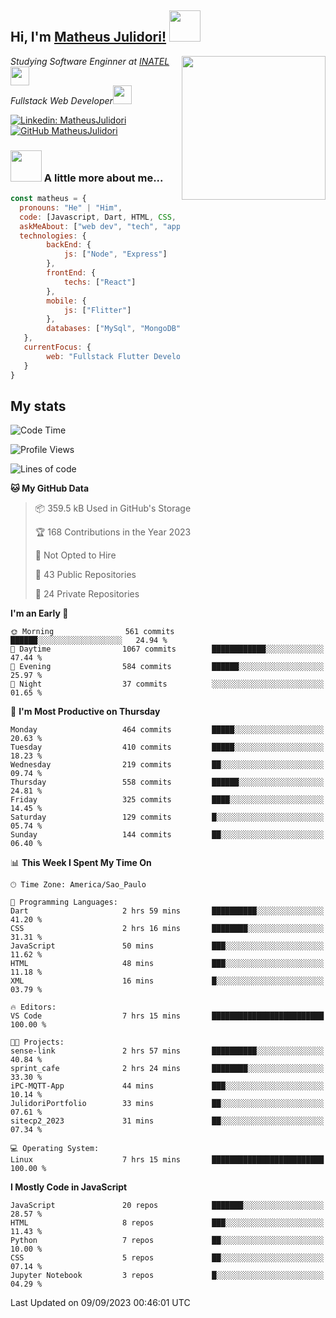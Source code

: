 <h2> Hi, I'm <a href="https://matheusjulidori.github.io" target="_blank">Matheus Julidori!</a> <img src="https://media.giphy.com/media/12oufCB0MyZ1Go/giphy.gif" width="50"></h2>
<img align='right' src="https://media.giphy.com/media/3oKIPnAiaMCws8nOsE/giphy.gif" width="230" height="auto">
<p><em>Studying Software Enginner at <a href="http://www.inatel.br" target="_blank">INATEL</a><img src="https://media.giphy.com/media/fYSnHlufseco8Fh93Z/giphy.gif" width="30"></br>
  Fullstack Web Developer<img src="https://media.giphy.com/media/WUlplcMpOCEmTGBtBW/giphy.gif" width="30">
</em></p>

[![Linkedin: MatheusJulidori](https://img.shields.io/badge/-MatheusJulidori-blue?style=flat-square&logo=Linkedin&logoColor=white&link=https://www.linkedin.com/in/MatheusJulidori/)](https://www.linkedin.com/in/MatheusJulidori/)
[![GitHub MatheusJulidori](https://img.shields.io/github/followers/matheusjulidori?label=follow&style=social)](https://github.com/MatheusJulidori)


### <img src="https://media.giphy.com/media/VgCDAzcKvsR6OM0uWg/giphy.gif" width="50"> A little more about me...  

```javascript
const matheus = {
  pronouns: "He" | "Him",
  code: [Javascript, Dart, HTML, CSS, Python, Java, C++],
  askMeAbout: ["web dev", "tech", "app dev", "games"],
  technologies: {
        backEnd: {
            js: ["Node", "Express"]
        },
        frontEnd: {
            techs: ["React"]
        },
        mobile: {
            js: ["Flitter"]
        },
        databases: ["MySql", "MongoDB","PostgreSQL","MariaDB"],
   },
   currentFocus: {
        web: "Fullstack Flutter Development"
   }
}
```
<h2>My stats</h2>

<!--START_SECTION:waka-->
![Code Time](http://img.shields.io/badge/Code%20Time-343%20hrs%2025%20mins-blue)

![Profile Views](http://img.shields.io/badge/Profile%20Views-0-blue)

![Lines of code](https://img.shields.io/badge/From%20Hello%20World%20I%27ve%20Written-7.1%20million%20lines%20of%20code-blue)

**🐱 My GitHub Data** 

> 📦 359.5 kB Used in GitHub's Storage 
 > 
> 🏆 168 Contributions in the Year 2023
 > 
> 🚫 Not Opted to Hire
 > 
> 📜 43 Public Repositories 
 > 
> 🔑 24 Private Repositories 
 > 
**I'm an Early 🐤** 

```text
🌞 Morning                561 commits         ██████░░░░░░░░░░░░░░░░░░░   24.94 % 
🌆 Daytime                1067 commits        ████████████░░░░░░░░░░░░░   47.44 % 
🌃 Evening                584 commits         ██████░░░░░░░░░░░░░░░░░░░   25.97 % 
🌙 Night                  37 commits          ░░░░░░░░░░░░░░░░░░░░░░░░░   01.65 % 
```
📅 **I'm Most Productive on Thursday** 

```text
Monday                   464 commits         █████░░░░░░░░░░░░░░░░░░░░   20.63 % 
Tuesday                  410 commits         █████░░░░░░░░░░░░░░░░░░░░   18.23 % 
Wednesday                219 commits         ██░░░░░░░░░░░░░░░░░░░░░░░   09.74 % 
Thursday                 558 commits         ██████░░░░░░░░░░░░░░░░░░░   24.81 % 
Friday                   325 commits         ████░░░░░░░░░░░░░░░░░░░░░   14.45 % 
Saturday                 129 commits         █░░░░░░░░░░░░░░░░░░░░░░░░   05.74 % 
Sunday                   144 commits         ██░░░░░░░░░░░░░░░░░░░░░░░   06.40 % 
```


📊 **This Week I Spent My Time On** 

```text
🕑︎ Time Zone: America/Sao_Paulo

💬 Programming Languages: 
Dart                     2 hrs 59 mins       ██████████░░░░░░░░░░░░░░░   41.20 % 
CSS                      2 hrs 16 mins       ████████░░░░░░░░░░░░░░░░░   31.31 % 
JavaScript               50 mins             ███░░░░░░░░░░░░░░░░░░░░░░   11.62 % 
HTML                     48 mins             ███░░░░░░░░░░░░░░░░░░░░░░   11.18 % 
XML                      16 mins             █░░░░░░░░░░░░░░░░░░░░░░░░   03.79 % 

🔥 Editors: 
VS Code                  7 hrs 15 mins       █████████████████████████   100.00 % 

🐱‍💻 Projects: 
sense-link               2 hrs 57 mins       ██████████░░░░░░░░░░░░░░░   40.84 % 
sprint_cafe              2 hrs 24 mins       ████████░░░░░░░░░░░░░░░░░   33.30 % 
iPC-MQTT-App             44 mins             ███░░░░░░░░░░░░░░░░░░░░░░   10.14 % 
JulidoriPortfolio        33 mins             ██░░░░░░░░░░░░░░░░░░░░░░░   07.61 % 
sitecp2_2023             31 mins             ██░░░░░░░░░░░░░░░░░░░░░░░   07.34 % 

💻 Operating System: 
Linux                    7 hrs 15 mins       █████████████████████████   100.00 % 
```

**I Mostly Code in JavaScript** 

```text
JavaScript               20 repos            ███████░░░░░░░░░░░░░░░░░░   28.57 % 
HTML                     8 repos             ███░░░░░░░░░░░░░░░░░░░░░░   11.43 % 
Python                   7 repos             ██░░░░░░░░░░░░░░░░░░░░░░░   10.00 % 
CSS                      5 repos             ██░░░░░░░░░░░░░░░░░░░░░░░   07.14 % 
Jupyter Notebook         3 repos             █░░░░░░░░░░░░░░░░░░░░░░░░   04.29 % 
```




 Last Updated on 09/09/2023 00:46:01 UTC
<!--END_SECTION:waka-->
